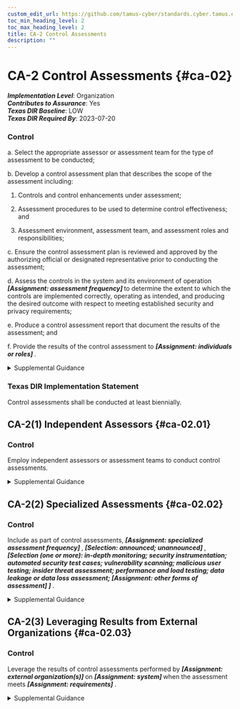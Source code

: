 ```yaml
---
custom_edit_url: https://github.com/tamus-cyber/standards.cyber.tamus.edu/tree/main/static/content/tamus.edu/TAMUS_profile.xml
toc_min_heading_level: 2
toc_max_heading_level: 2
title: CA-2 Control Assessments
description: ""
---
```


# CA-2 Control Assessments {#ca-02}

_**Implementation Level**_: Organization\
_**Contributes to Assurance**_: Yes\
_**Texas DIR Baseline**_: LOW\
_**Texas DIR Required By**_: 2023-07-20

### Control

a. Select the appropriate assessor or assessment team for the type of assessment to be conducted;

b. Develop a control assessment plan that describes the scope of the assessment including:

1. Controls and control enhancements under assessment;

2. Assessment procedures to be used to determine control effectiveness; and

3. Assessment environment, assessment team, and assessment roles and responsibilities;

c. Ensure the control assessment plan is reviewed and approved by the authorizing official or designated representative prior to conducting the assessment;

d. Assess the controls in the system and its environment of operation <strong> <em>[Assignment: assessment frequency]</em> </strong> to determine the extent to which the controls are implemented correctly, operating as intended, and producing the desired outcome with respect to meeting established security and privacy requirements;

e. Produce a control assessment report that document the results of the assessment; and

f. Provide the results of the control assessment to <strong> <em>[Assignment: individuals or roles]</em> </strong>.

<details>
  <summary>Supplemental Guidance</summary>

Organizations ensure that control assessors possess the required skills and technical expertise to develop effective assessment plans and to conduct assessments of system-specific, hybrid, common, and program management controls, as appropriate. The required skills include general knowledge of risk management concepts and approaches as well as comprehensive knowledge of and experience with the hardware, software, and firmware system components implemented.

</details>

### Texas DIR Implementation Statement

Control assessments shall be conducted at least biennially.

## CA-2(1) Independent Assessors {#ca-02.01}

### Control

Employ independent assessors or assessment teams to conduct control assessments.

<details>
  <summary>Supplemental Guidance</summary>

Independent assessors or assessment teams are individuals or groups who conduct impartial assessments of systems. Impartiality means that assessors are free from any perceived or actual conflicts of interest regarding the development, operation, sustainment, or management of the systems under assessment or the determination of control effectiveness. To achieve impartiality, assessors do not create a mutual or conflicting interest with the organizations where the assessments are being conducted, assess their own work, act as management or employees of the organizations they are serving, or place themselves in positions of advocacy for the organizations acquiring their services.

</details>

## CA-2(2) Specialized Assessments {#ca-02.02}

### Control

Include as part of control assessments, <strong> <em>[Assignment: specialized assessment frequency]</em> </strong>, <strong> <em>[Selection: announced; unannounced]</em> </strong>, <strong> <em>[Selection (one or more): in-depth monitoring; security instrumentation; automated security test cases; vulnerability scanning; malicious user testing; insider threat assessment; performance and load testing; data leakage or data loss assessment; <strong> <em>[Assignment: other forms of assessment]</em> </strong> ]</em> </strong>.

<details>
  <summary>Supplemental Guidance</summary>

Organizations can conduct specialized assessments, including verification and validation, system monitoring, insider threat assessments, malicious user testing, and other forms of testing. These assessments can improve readiness by exercising organizational capabilities and indicating current levels of performance as a means of focusing actions to improve security and privacy. Organizations conduct specialized assessments in accordance with applicable laws, executive orders, directives, regulations, policies, standards, and guidelines. Authorizing officials approve the assessment methods in coordination with the organizational risk executive function. Organizations can include vulnerabilities uncovered during assessments into vulnerability remediation processes. Specialized assessments can also be conducted early in the system development life cycle (e.g., during initial design, development, and unit testing).

</details>

## CA-2(3) Leveraging Results from External Organizations {#ca-02.03}

### Control

Leverage the results of control assessments performed by <strong> <em>[Assignment: external organization(s)]</em> </strong> on <strong> <em>[Assignment: system]</em> </strong> when the assessment meets <strong> <em>[Assignment: requirements]</em> </strong>.

<details>
  <summary>Supplemental Guidance</summary>

Organizations may rely on control assessments of organizational systems by other (external) organizations. Using such assessments and reusing existing assessment evidence can decrease the time and resources required for assessments by limiting the independent assessment activities that organizations need to perform. The factors that organizations consider in determining whether to accept assessment results from external organizations can vary. Such factors include the organization’s past experience with the organization that conducted the assessment, the reputation of the assessment organization, the level of detail of supporting assessment evidence provided, and mandates imposed by applicable laws, executive orders, directives, regulations, policies, standards, and guidelines. Accredited testing laboratories that support the Common Criteria Program <a xmlns="http://csrc.nist.gov/ns/oscal/1.0" href="#6afc1b04-c9d6-4023-adbc-f8fbe33a3c73">ISO 15408-1</a> , the NIST Cryptographic Module Validation Program (CMVP), or the NIST Cryptographic Algorithm Validation Program (CAVP) can provide independent assessment results that organizations can leverage.

</details>

